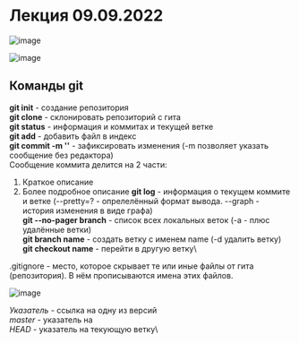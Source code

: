 # Лекция 09.09.2022
![image](https://user-images.githubusercontent.com/79001610/189294877-3c5611ac-b13f-473a-8c80-1244832cecb2.png)

![image](https://user-images.githubusercontent.com/79001610/189295759-12ecc63d-6a43-4513-b84e-87cfa0709ece.png)

## Команды git
__git init__ - создание репозитория\
__git clone__ - склонировать репозиторий с гита\
__git status__ - информация и коммитах и текущей ветке\
__git add__ - добавить файл в индекс\
__git commit -m ''__ - зафиксировать изменения (-m позволяет указать сообщение без редактора)\
Сообщение коммита делится на 2 части:
  1) Краткое описание
  2) Более подробное описание
__git log__ - информация о текущем коммите и ветке (--pretty=? - опрелелённый формат вывода. --graph - история изменения в виде графа)\
__git --no-pager branch__ - список всех локальных веток (-a - плюс удалённые ветки)\
__git branch name__ - создать ветку с именем name (-d удалить ветку)\
__git checkout name__ - перейти в другую ветку\

.gitignore - место, которое скрывает те или иные файлы от гита (репозитория). В нём прописываются имена этих файлов.

![image](https://user-images.githubusercontent.com/79001610/189302548-94deb23e-d93a-4f55-a17b-0a438cec91a0.png)

_Указатель_ - ссылка на одну из версий\
_master_ - указатель на \
_HEAD_ - указатель на текующую ветку\
